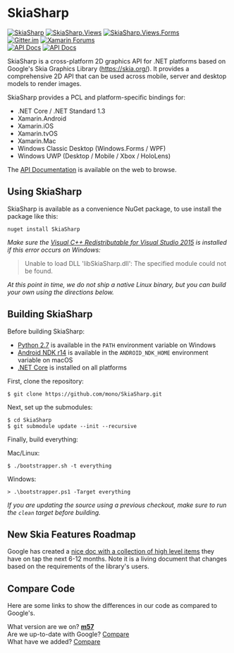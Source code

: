 # SkiaSharp

[![SkiaSharp](https://img.shields.io/nuget/vpre/SkiaSharp.svg?maxAge=2592000&label=SkiaSharp%20nuget)](https://www.nuget.org/packages/SkiaSharp)  [![SkiaSharp.Views](https://img.shields.io/nuget/vpre/SkiaSharp.Views.svg?maxAge=2592000&label=SkiaSharp.Views%20nuget)](https://www.nuget.org/packages/SkiaSharp.Views)  [![SkiaSharp.Views.Forms](https://img.shields.io/nuget/vpre/SkiaSharp.Views.Forms.svg?maxAge=2592000&label=SkiaSharp.Views.Forms%20nuget)](https://www.nuget.org/packages/SkiaSharp.Views.Forms)  
[![Gitter.im](https://img.shields.io/badge/gitter.im-xamarin%2FXamarinComponents-E60256.svg)](https://gitter.im/xamarin/XamarinComponents)  [![Xamarin Forums](https://img.shields.io/badge/forums-Graphics%20%26%20Games%2FSkiaSharp-1faece.svg)](https://forums.xamarin.com/categories/skiasharp)  
[![API Docs](https://img.shields.io/badge/docs-api-1faece.svg)](https://developer.xamarin.com/api/root/SkiaSharp/)  [![API Docs](https://img.shields.io/badge/docs-guides-1faece.svg)](https://developer.xamarin.com/guides/cross-platform/drawing/)  

SkiaSharp is a cross-platform 2D graphics API for .NET platforms based on Google's
Skia Graphics Library (https://skia.org/). It provides a comprehensive 2D API that can
be used across mobile, server and desktop models to render images.

SkiaSharp provides a PCL and platform-specific bindings for:

 - .NET Core / .NET Standard 1.3
 - Xamarin.Android
 - Xamarin.iOS
 - Xamarin.tvOS
 - Xamarin.Mac
 - Windows Classic Desktop (Windows.Forms / WPF)
 - Windows UWP (Desktop / Mobile / Xbox / HoloLens)

The [API Documentation](https://developer.xamarin.com/api/namespace/SkiaSharp/) is
available on the web to browse.

## Using SkiaSharp

SkiaSharp is available as a convenience NuGet package, to use install the package like this:

```
nuget install SkiaSharp
```

_Make sure the [Visual C++ Redistributable for Visual Studio 2015](https://www.microsoft.com/en-us/download/details.aspx?id=48145) 
is installed if this error occurs on Windows:_
 > Unable to load DLL 'libSkiaSharp.dll': The specified module could not be found.

_At this point in time, we do not ship a native Linux binary, but you can build your own using the directions below._

## Building SkiaSharp

Before building SkiaSharp:

 * [Python 2.7](https://www.python.org/downloads) is available in the `PATH` environment variable on Windows
 * [Android NDK r14](https://developer.android.com/ndk/downloads/index.html) is available in the `ANDROID_NDK_HOME` environment variable on macOS
 * [.NET Core](https://www.microsoft.com/net/core) is installed on all platforms

First, clone the repository:

    $ git clone https://github.com/mono/SkiaSharp.git

Next, set up the submodules:

    $ cd SkiaSharp
    $ git submodule update --init --recursive

Finally, build everything:

Mac/Linux:

    $ ./bootstrapper.sh -t everything

Windows:

    > .\bootstrapper.ps1 -Target everything

_If you are updating the source using a previous checkout, make sure to run the `clean` target before building._

## New Skia Features Roadmap

Google has created a [nice doc with a collection of high level items](https://docs.google.com/document/d/1C9w8qpPpdgNGThqmgNnTToLZ5UYK4TsUGl5X3B_q6oM/edit)
they have on tap the next 6-12 months. Note it is a living document that changes based on the requirements of the library's users.

## Compare Code

Here are some links to show the differences in our code as compared to Google's.

What version are we on? [**m57**](https://github.com/google/skia/tree/chrome/m57)  
Are we up-to-date with Google? [Compare](https://github.com/mono/skia/compare/xamarin-mobile-bindings...google:chrome/m57)  
What have we added? [Compare](https://github.com/google/skia/compare/chrome/m57...mono:xamarin-mobile-bindings)  
